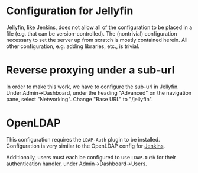 # Configuration for Jellyfin

Jellyfin, like Jenkins, does not allow all of the configuration to be placed in
a file (e.g. that can be version-controlled). The (nontrivial) configuration
necessary to set the server up from scratch is mostly contained herein. All
other configuration, e.g. adding libraries, etc., is trivial.

# Reverse proxying under a sub-url

In order to make this work, we have to configure the sub-url in Jellyfin. Under
Admin->Dashboard, under the heading "Advanced" on the navigation pane, select
"Networking". Change "Base URL" to "/jellyfin".

# OpenLDAP

This configuration requires the `LDAP-Auth` plugin to be installed.
Configuration is very similar to the OpenLDAP config for
[Jenkins](docs/Jenkins.md).

Additionally, users must each be configured to use `LDAP-Auth` for their
authentication handler, under Admin->Dashboard->Users.
